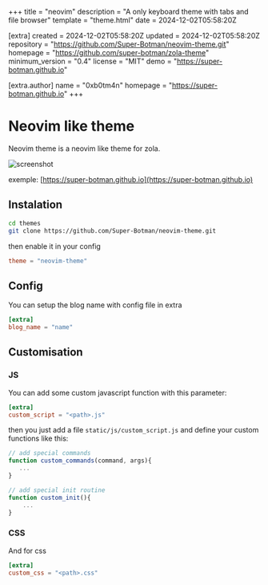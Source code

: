 
+++
title = "neovim"
description = "A only keyboard theme with tabs and file browser"
template = "theme.html"
date = 2024-12-02T05:58:20Z

[extra]
created = 2024-12-02T05:58:20Z
updated = 2024-12-02T05:58:20Z
repository = "https://github.com/Super-Botman/neovim-theme.git"
homepage = "https://github.com/super-botman/zola-theme"
minimum_version = "0.4"
license = "MIT"
demo = "https://super-botman.github.io"

[extra.author]
name = "0xb0tm4n"
homepage = "https://super-botman.github.io"
+++        

# Neovim like theme 

Neovim theme is a neovim like theme for zola.

![screenshot](./screenshot.png)

exemple: [https://super-botman.github.io](https://super-botman.github.io)

## Instalation
```bash
cd themes
git clone https://github.com/Super-Botman/neovim-theme.git
```

then enable it in your config

```toml
theme = "neovim-theme"
```

## Config

You can setup the blog name with config file in extra

```toml
[extra]
blog_name = "name"
```

## Customisation

### JS

You can add some custom javascript function with this parameter:

```toml
[extra]
custom_script = "<path>.js" 
```
then you just add a file `static/js/custom_script.js` and define your custom functions like this:

```javascript
// add special commands
function custom_commands(command, args){
   ...
}

// add special init routine
function custom_init(){
    ...
}
```

### CSS

And for css 

```toml
[extra]
custom_css = "<path>.css"
```

        